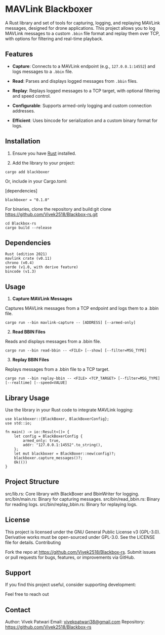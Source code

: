 # MAVLink Blackboxer

A Rust library and set of tools for capturing, logging, and replaying MAVLink messages, designed for drone applications. This project allows you to log MAVLink messages to a custom `.bbin` file format and replay them over TCP, with options for filtering and real-time playback.

## Features

- **Capture**: Connects to a MAVLink endpoint (e.g., `127.0.0.1:14552`) and logs messages to a `.bbin` file.

- **Read**: Parses and displays logged messages from `.bbin` files.

- **Replay**: Replays logged messages to a TCP target, with optional filtering and speed control.

- **Configurable**: Supports armed-only logging and custom connection addresses.

- **Efficient**: Uses bincode for serialization and a custom binary format for logs.


## Installation

1. Ensure you have [Rust](https://www.rust-lang.org/tools/install) installed.

2. Add the library to your project:

 ```
cargo add blackboxer
```
 Or, include in your Cargo.toml:

[dependencies]

```
blackboxer = "0.1.0"
```
For binaries, clone the repository and build:git clone https://github.com/Vivek2518/Blackbox-rs.git

```
cd Blackbox-rs
cargo build --release
```


## Dependencies

```
Rust (edition 2021)
mavlink crate (v0.11)
chrono (v0.4)
serde (v1.0, with derive feature)
bincode (v1.3)
```

## Usage
1. **Capture MAVLink Messages**

Captures MAVLink messages from a TCP endpoint and logs them to a .bbin file.

```
cargo run --bin mavlink-capture -- [ADDRESS] [--armed-only]
```

2. **Read BBIN Files**

Reads and displays messages from a .bbin file.

```
cargo run --bin read-bbin -- <FILE> [--show] [--filter=MSG_TYPE]
```

3. **Replay BBIN Files**

Replays messages from a .bbin file to a TCP target.

```
cargo run --bin replay-bbin -- <FILE> <TCP_TARGET> [--filter=MSG_TYPE] [--realtime] [--speed=VALUE]
```


## Library Usage

Use the library in your Rust code to integrate MAVLink logging:

```
use blackboxer::{BlackBoxer, BlackBoxerConfig};
use std::io;

fn main() -> io::Result<()> {
    let config = BlackBoxerConfig {
        armed_only: true,
        addr: "127.0.0.1:14552".to_string(),
    };
    let mut blackboxer = BlackBoxer::new(config)?;
    blackboxer.capture_messages()?;
    Ok(())
}
```

## Project Structure

src/lib.rs: Core library with BlackBoxer and BbinWriter for logging.
src/bin/main.rs: Binary for capturing messages.
src/bin/read_bbin.rs: Binary for reading logs.
src/bin/replay_bbin.rs: Binary for replaying logs.

## License

This project is licensed under the GNU General Public License v3 (GPL-3.0). Derivative works must be open-sourced under GPL-3.0. See the LICENSE file for details.
Contributing

Fork the repo at https://github.com/Vivek2518/Blackbox-rs.
Submit issues or pull requests for bugs, features, or improvements via GitHub.

## Support

If you find this project useful, consider supporting development:

Feel free to reach out

## Contact

Author: Vivek Patwari
Email: vivekpatwari38@gmail.com
Repository: https://github.com/Vivek2518/Blackbox-rs



